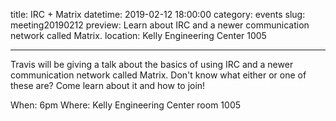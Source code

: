 title: IRC + Matrix
datetime: 2019-02-12 18:00:00
category: events
slug: meeting20190212
preview: Learn about IRC and a newer communication network called Matrix.
location: Kelly Engineering Center 1005

---

Travis will be giving a talk about the basics of using IRC and a newer communication network called Matrix. Don't know what either or one of these are? Come learn about it and how to join!

When: 6pm
Where: Kelly Engineering Center room 1005
